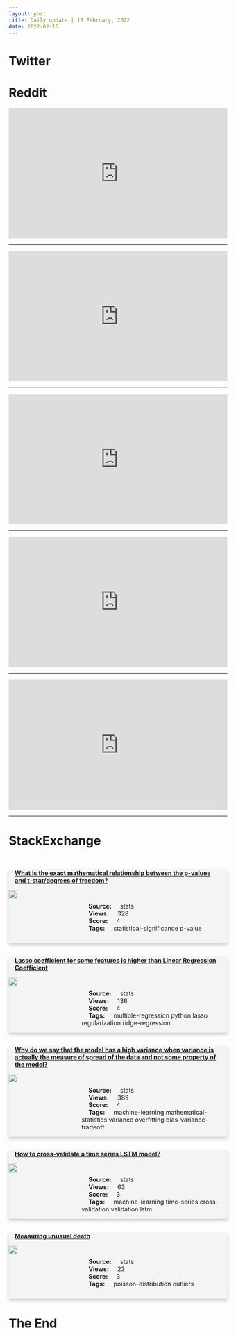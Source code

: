 ```yaml
---
layout: post
title: Daily update | 15 February, 2022
date: 2022-02-15
---
```


<script async src="https://platform.twitter.com/widgets.js" charset="utf-8"></script>


<script src='https://storage.ko-fi.com/cdn/scripts/overlay-widget.js'></script>
<script>
  kofiWidgetOverlay.draw('themldojo', {
    'type': 'floating-chat',
    'floating-chat.donateButton.text': 'Support me',
    'floating-chat.donateButton.background-color': '#f45d22',
    'floating-chat.donateButton.text-color': '#fff'
  });
</script>

# Twitter 

<blockquote class="twitter-tweet"><a href="https://twitter.com/ANI/status/1493218691579723780"></a></blockquote>

<blockquote class="twitter-tweet"><a href="https://twitter.com/ylecun/status/1493234912530419714"></a></blockquote>

<blockquote class="twitter-tweet"><a href="https://twitter.com/TensorFlow/status/1493294485194915848"></a></blockquote>

<blockquote class="twitter-tweet"><a href="https://twitter.com/KirkDBorne/status/1493087668917395457"></a></blockquote>

<blockquote class="twitter-tweet"><a href="https://twitter.com/ANI/status/1493271091212853248"></a></blockquote>

<blockquote class="twitter-tweet"><a href="https://twitter.com/DeepLearningAI_/status/1493253773170561026"></a></blockquote>

<blockquote class="twitter-tweet"><a href="https://twitter.com/ylecun/status/1493224866199355392"></a></blockquote>

<blockquote class="twitter-tweet"><a href="https://twitter.com/kaggle/status/1493261251874598912"></a></blockquote>

<blockquote class="twitter-tweet"><a href="https://twitter.com/paperswithdata/status/1493260306117767171"></a></blockquote>

<blockquote class="twitter-tweet"><a href="https://twitter.com/arXiv_Daily/status/1493165083018481664"></a></blockquote>

# Reddit 

<iframe id="reddit-embed" src="https://www.redditmedia.com/r/datascience/comments/ss0vh9/i_might_have_deleted_a_lot_of_stuff_from_a_server?ref_source=embed&amp;ref=share&amp;embed=true" sandbox="allow-scripts allow-same-origin allow-popups" style="border: none;" height="300" width="100%" scrolling="yes"></iframe>
<hr style="width:100%;text-align:left;margin-left:0">
<iframe id="reddit-embed" src="https://www.redditmedia.com/r/MachineLearning/comments/srxkt5/rp_projected_gans_converge_faster_pokemon_hugging?ref_source=embed&amp;ref=share&amp;embed=true" sandbox="allow-scripts allow-same-origin allow-popups" style="border: none;" height="300" width="100%" scrolling="yes"></iframe>
<hr style="width:100%;text-align:left;margin-left:0">
<iframe id="reddit-embed" src="https://www.redditmedia.com/r/datascience/comments/ssamhy/i_cant_trust_it_if_i_dont_know_how_it_works?ref_source=embed&amp;ref=share&amp;embed=true" sandbox="allow-scripts allow-same-origin allow-popups" style="border: none;" height="300" width="100%" scrolling="yes"></iframe>
<hr style="width:100%;text-align:left;margin-left:0">
<iframe id="reddit-embed" src="https://www.redditmedia.com/r/MachineLearning/comments/ssfijc/p_database_for_ai_visualize_versioncontrol?ref_source=embed&amp;ref=share&amp;embed=true" sandbox="allow-scripts allow-same-origin allow-popups" style="border: none;" height="300" width="100%" scrolling="yes"></iframe>
<hr style="width:100%;text-align:left;margin-left:0">
<iframe id="reddit-embed" src="https://www.redditmedia.com/r/dataengineering/comments/ss7k1x/starting_sql_in_a_nutshell?ref_source=embed&amp;ref=share&amp;embed=true" sandbox="allow-scripts allow-same-origin allow-popups" style="border: none;" height="300" width="100%" scrolling="yes"></iframe>
<hr style="width:100%;text-align:left;margin-left:0">

<style>
.card {
box-shadow: 0 4px 8px 0 rgba(0,0,0,0.2);
transition: 0.3s;
width: 100%;
background-color: #F3F4F4;
}
p{
    margin-left:  3em;
    padding-top: 1em;
}
.part2{
    display: grid;
    grid-template-columns: 1fr 3fr;
}
h4{
    margin: 1em;
}

.card:hover {
box-shadow: 0 8px 16px 0 rgba(0,0,0,0.2);
}
b {
padding: 2px 16px;
}
</style>
  
# StackExchange 


  <br>
  <div class="card">
  <h4><a href='https://stats.stackexchange.com/questions/564267/what-is-the-exact-mathematical-relationship-between-the-p-values-and-t-stat-degr'>What is the exact mathematical relationship between the p-values and t-stat/degrees of freedom?</a></h4> 
  <div class="part2">
      <img src="https://cdn.sstatic.net/Sites/stats/Img/apple-touch-icon@2.png?v=344f57aa10cc" alt="Img missing!" style="width:40%">
      <p><b>Source:</b> stats<br><b>Views:</b> 328<br><b>Score:</b> 4<br><b>Tags:</b> <span class="badge badge-dark">statistical-significance</span> <span class="badge badge-dark">p-value</span></p> 
  </div>
  </div>
      
  <br>
  <div class="card">
  <h4><a href='https://stats.stackexchange.com/questions/564293/lasso-coefficient-for-some-features-is-higher-than-linear-regression-coefficient'>Lasso coefficient for some features is higher than Linear Regression Coefficient</a></h4> 
  <div class="part2">
      <img src="https://cdn.sstatic.net/Sites/stats/Img/apple-touch-icon@2.png?v=344f57aa10cc" alt="Img missing!" style="width:40%">
      <p><b>Source:</b> stats<br><b>Views:</b> 136<br><b>Score:</b> 4<br><b>Tags:</b> <span class="badge badge-dark">multiple-regression</span> <span class="badge badge-dark">python</span> <span class="badge badge-dark">lasso</span> <span class="badge badge-dark">regularization</span> <span class="badge badge-dark">ridge-regression</span></p> 
  </div>
  </div>
      
  <br>
  <div class="card">
  <h4><a href='https://stats.stackexchange.com/questions/564274/why-do-we-say-that-the-model-has-a-high-variance-when-variance-is-actually-the-m'>Why do we say that the model has a high variance when variance is actually the measure of spread of the data and not some property of the model?</a></h4> 
  <div class="part2">
      <img src="https://cdn.sstatic.net/Sites/stats/Img/apple-touch-icon@2.png?v=344f57aa10cc" alt="Img missing!" style="width:40%">
      <p><b>Source:</b> stats<br><b>Views:</b> 389<br><b>Score:</b> 4<br><b>Tags:</b> <span class="badge badge-dark">machine-learning</span> <span class="badge badge-dark">mathematical-statistics</span> <span class="badge badge-dark">variance</span> <span class="badge badge-dark">overfitting</span> <span class="badge badge-dark">bias-variance-tradeoff</span></p> 
  </div>
  </div>
      
  <br>
  <div class="card">
  <h4><a href='https://stats.stackexchange.com/questions/564311/how-to-cross-validate-a-time-series-lstm-model'>How to cross-validate a time series LSTM model?</a></h4> 
  <div class="part2">
      <img src="https://cdn.sstatic.net/Sites/stats/Img/apple-touch-icon@2.png?v=344f57aa10cc" alt="Img missing!" style="width:40%">
      <p><b>Source:</b> stats<br><b>Views:</b> 63<br><b>Score:</b> 3<br><b>Tags:</b> <span class="badge badge-dark">machine-learning</span> <span class="badge badge-dark">time-series</span> <span class="badge badge-dark">cross-validation</span> <span class="badge badge-dark">validation</span> <span class="badge badge-dark">lstm</span></p> 
  </div>
  </div>
      
  <br>
  <div class="card">
  <h4><a href='https://stats.stackexchange.com/questions/564316/measuring-unusual-death'>Measuring unusual death</a></h4> 
  <div class="part2">
      <img src="https://cdn.sstatic.net/Sites/stats/Img/apple-touch-icon@2.png?v=344f57aa10cc" alt="Img missing!" style="width:40%">
      <p><b>Source:</b> stats<br><b>Views:</b> 23<br><b>Score:</b> 3<br><b>Tags:</b> <span class="badge badge-dark">poisson-distribution</span> <span class="badge badge-dark">outliers</span></p> 
  </div>
  </div>
      
# The End